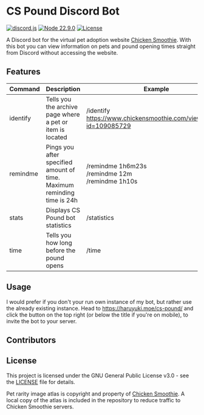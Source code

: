 # CS Pound Discord Bot

[![discord.js](https://img.shields.io/badge/discord.js-14.16.3-blue.svg)](https://github.com/discordjs/discord.js)
[![Node 22.9.0](https://img.shields.io/badge/node-22.9.0-green.svg)](https://nodejs.org/en)
[![License](https://img.shields.io/github/license/haruyuki/cs-pound-js.svg)](https://github.com/haruyuki/cs-pound-js/blob/master/COPYING)

A Discord bot for the virtual pet adoption website [Chicken Smoothie](https://www.chickensmoothie.com). With this bot you can view information on pets and pound opening times straight from Discord without accessing the website.

## Features

| Command  | Description                                                             | Example                                                              |
| -------- | ----------------------------------------------------------------------- | -------------------------------------------------------------------- |
| identify | Tells you the archive page where a pet or item is located               | /identify <https://www.chickensmoothie.com/viewpet.php?id=109085729> |
| remindme | Pings you after specified amount of time. Maximum reminding time is 24h | /remindme 1h6m23s<br>/remindme 12m<br>/remindme 1h10s                |
| stats    | Displays CS Pound bot statistics                                        | /statistics                                                          |
| time     | Tells you how long before the pound opens                               | /time                                                                |

## Usage

I would prefer if you don't your run own instance of my bot, but rather use the already existing instance. Head to <https://haruyuki.moe/cs-pound/> and click the button on the top right (or below the title if you're on mobile), to invite the bot to your server.

## Contributors

## License

This project is licensed under the GNU General Public License v3.0 - see the [LICENSE](COPYING) file for details.

Pet rarity image atlas is copyright and property of [Chicken Smoothie](https://www.chickensmoothie.com). A local copy of the atlas is included in the repository to reduce traffic to Chicken Smoothie servers.
